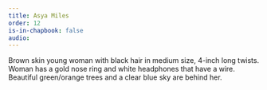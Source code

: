 ```yaml
---
title: Asya Miles
order: 12
is-in-chapbook: false
audio: 
---
```

Brown skin young woman with black hair in medium size, 4-inch long twists. Woman has a gold nose ring and white headphones that have a wire. Beautiful green/orange trees and a clear blue sky are behind her.
